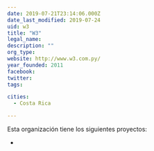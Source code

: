 ```yaml
---
date: 2019-07-21T23:14:06.000Z
date_last_modified: 2019-07-24
uid: w3
title: "W3"
legal_name: 
description: ""
org_type: 
website: http://www.w3.com.py/
year_founded: 2011
facebook: 
twitter: 
tags:

cities: 
  - Costa Rica

---
```


Esta organización tiene los siguientes proyectos:

- [](/i/civic-backoffice-plataforma-de-gestion-semi-automatica-de-la-innovacion-publica-y-la-participacion-ciudadana.html)
